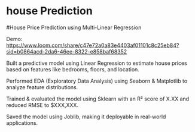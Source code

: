 # house Prediction

#House Price Prediction using Multi-Linear Regression

Demo: https://www.loom.com/share/c47e72a0a83e4403af01101c8c25eb84?sid=b0864acd-2da6-46ee-8322-e858baf68352

Built a predictive model using Linear Regression to estimate house prices based on features like bedrooms, floors, and location.

Performed EDA (Exploratory Data Analysis) using Seaborn & Matplotlib to analyze feature distributions.

Trained & evaluated the model using Sklearn with an R² score of X.XX and reduced RMSE to $XXX,XXX.

Saved the model using Joblib, making it deployable in real-world applications.
